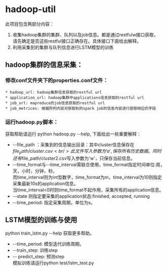 # hadoop-util
此项目包含两部分内容：<br/>
1. 收集hadoop集群的集群、队列以及job信息。都是通过restfulw接口获取， <br/>
   请先确定是否这些restful接口正确存在。具体接口下面给出解释。<br/>
2. 利用采集到的集群与队列信息进行LSTM模型的训练 <br/>

## hadoop集群的信息采集：
### 修改conf文件夹下的properties.conf文件：
    * hadoop_url: hadoop集群信息获取的restful url
    * application_url: hadoop集群中applications信息获取的restful url
    * job_url: mapreduce的job信息获取的restful url
    * job_metrices: 根据所列内容对获取到的spark job的信息内容进行提取相应的字段
### 运行hadoop.py脚本：
获取帮助请运行 python hadoop.py --help, 下面给出一些重要解释：<br/>
* --file_path ：采集到的信息输出目录：其中cluster信息保存在$file_path/cluster.csv<br/>
此文件写入参数为'a',保存所有历史数据。同时还有$file_path/cluster2.csv写入参数为'w'，只保存当前信息。<br/>
* --time_format与--time_interval需联合使用，time_format指定时间单位:周，天，小时，分钟，秒。<br/>
而time_interval则为int型数字，time_format为m，time_interval为10则指定采集最新10s的application信息。<br/>
当time_interval<0时则time_format不起作用，采集所有的application信息。<br/>
* --state 则指定要采集的application状态:finished, accepted, running<br/>
* --time_period: 指定采集周期，单位为s。<br/>
## LSTM模型的训练与使用
  python train_lstm.py --help 获取更多帮助。
* --time_period: 模型迭代训练周期。
* --train_step: 训练step
* -- predict_step: 预测step <br/>
模拟训练请运行python test/lstm_test.py
